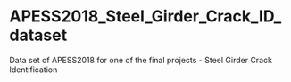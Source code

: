 # APESS2018_Steel_Girder_Crack_ID_dataset
Data set of APESS2018 for one of the final projects - Steel Girder Crack Identification

